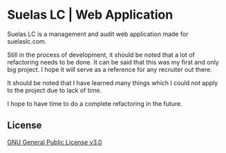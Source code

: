 # Suelas LC | Web Application

Suelas LC is a management and audit web application made for suelaslc.com.

Still in the process of development, it should be noted that a lot of refactoring needs to be done. It can be said that this was my first and only big project. I hope it will serve as a reference for any recruiter out there. 

It should be noted that I have learned many things which I could not apply to the project due to lack of time. 

I hope to have time to do a complete refactoring in the future.

## License
[GNU General Public License v3.0](https://choosealicense.com/licenses/gpl-3.0/)
